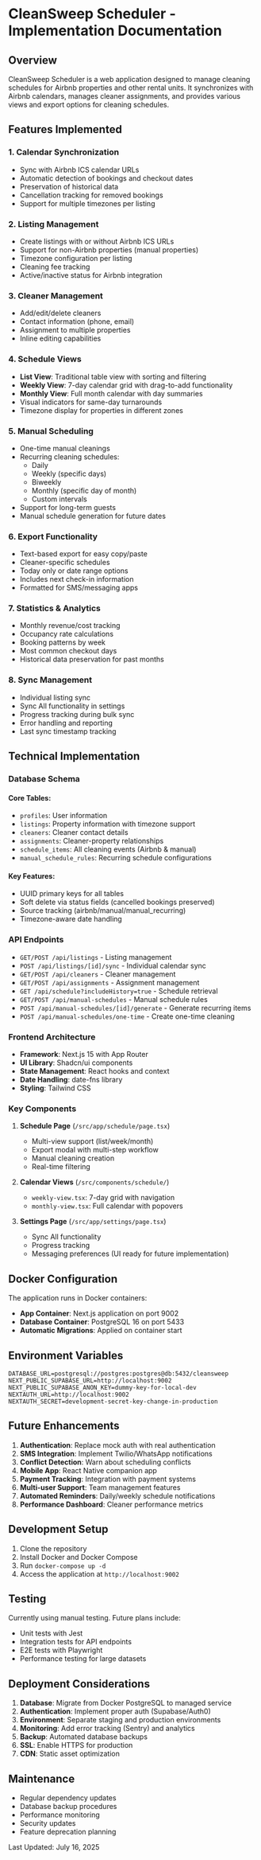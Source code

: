 # CleanSweep Scheduler - Implementation Documentation

## Overview
CleanSweep Scheduler is a web application designed to manage cleaning schedules for Airbnb properties and other rental units. It synchronizes with Airbnb calendars, manages cleaner assignments, and provides various views and export options for cleaning schedules.

## Features Implemented

### 1. **Calendar Synchronization**
- Sync with Airbnb ICS calendar URLs
- Automatic detection of bookings and checkout dates
- Preservation of historical data
- Cancellation tracking for removed bookings
- Support for multiple timezones per listing

### 2. **Listing Management**
- Create listings with or without Airbnb ICS URLs
- Support for non-Airbnb properties (manual properties)
- Timezone configuration per listing
- Cleaning fee tracking
- Active/inactive status for Airbnb integration

### 3. **Cleaner Management**
- Add/edit/delete cleaners
- Contact information (phone, email)
- Assignment to multiple properties
- Inline editing capabilities

### 4. **Schedule Views**
- **List View**: Traditional table view with sorting and filtering
- **Weekly View**: 7-day calendar grid with drag-to-add functionality
- **Monthly View**: Full month calendar with day summaries
- Visual indicators for same-day turnarounds
- Timezone display for properties in different zones

### 5. **Manual Scheduling**
- One-time manual cleanings
- Recurring cleaning schedules:
  - Daily
  - Weekly (specific days)
  - Biweekly
  - Monthly (specific day of month)
  - Custom intervals
- Support for long-term guests
- Manual schedule generation for future dates

### 6. **Export Functionality**
- Text-based export for easy copy/paste
- Cleaner-specific schedules
- Today only or date range options
- Includes next check-in information
- Formatted for SMS/messaging apps

### 7. **Statistics & Analytics**
- Monthly revenue/cost tracking
- Occupancy rate calculations
- Booking patterns by week
- Most common checkout days
- Historical data preservation for past months

### 8. **Sync Management**
- Individual listing sync
- Sync All functionality in settings
- Progress tracking during bulk sync
- Error handling and reporting
- Last sync timestamp tracking

## Technical Implementation

### Database Schema

#### Core Tables:
- `profiles`: User information
- `listings`: Property information with timezone support
- `cleaners`: Cleaner contact details
- `assignments`: Cleaner-property relationships
- `schedule_items`: All cleaning events (Airbnb & manual)
- `manual_schedule_rules`: Recurring schedule configurations

#### Key Features:
- UUID primary keys for all tables
- Soft delete via status fields (cancelled bookings preserved)
- Source tracking (airbnb/manual/manual_recurring)
- Timezone-aware date handling

### API Endpoints

- `GET/POST /api/listings` - Listing management
- `POST /api/listings/[id]/sync` - Individual calendar sync
- `GET/POST /api/cleaners` - Cleaner management
- `GET/POST /api/assignments` - Assignment management
- `GET /api/schedule?includeHistory=true` - Schedule retrieval
- `GET/POST /api/manual-schedules` - Manual schedule rules
- `POST /api/manual-schedules/[id]/generate` - Generate recurring items
- `POST /api/manual-schedules/one-time` - Create one-time cleaning

### Frontend Architecture

- **Framework**: Next.js 15 with App Router
- **UI Library**: Shadcn/ui components
- **State Management**: React hooks and context
- **Date Handling**: date-fns library
- **Styling**: Tailwind CSS

### Key Components

1. **Schedule Page** (`/src/app/schedule/page.tsx`)
   - Multi-view support (list/week/month)
   - Export modal with multi-step workflow
   - Manual cleaning creation
   - Real-time filtering

2. **Calendar Views** (`/src/components/schedule/`)
   - `weekly-view.tsx`: 7-day grid with navigation
   - `monthly-view.tsx`: Full calendar with popovers

3. **Settings Page** (`/src/app/settings/page.tsx`)
   - Sync All functionality
   - Progress tracking
   - Messaging preferences (UI ready for future implementation)

## Docker Configuration

The application runs in Docker containers:
- **App Container**: Next.js application on port 9002
- **Database Container**: PostgreSQL 16 on port 5433
- **Automatic Migrations**: Applied on container start

## Environment Variables

```env
DATABASE_URL=postgresql://postgres:postgres@db:5432/cleansweep
NEXT_PUBLIC_SUPABASE_URL=http://localhost:9002
NEXT_PUBLIC_SUPABASE_ANON_KEY=dummy-key-for-local-dev
NEXTAUTH_URL=http://localhost:9002
NEXTAUTH_SECRET=development-secret-key-change-in-production
```

## Future Enhancements

1. **Authentication**: Replace mock auth with real authentication
2. **SMS Integration**: Implement Twilio/WhatsApp notifications
3. **Conflict Detection**: Warn about scheduling conflicts
4. **Mobile App**: React Native companion app
5. **Payment Tracking**: Integration with payment systems
6. **Multi-user Support**: Team management features
7. **Automated Reminders**: Daily/weekly schedule notifications
8. **Performance Dashboard**: Cleaner performance metrics

## Development Setup

1. Clone the repository
2. Install Docker and Docker Compose
3. Run `docker-compose up -d`
4. Access the application at `http://localhost:9002`

## Testing

Currently using manual testing. Future plans include:
- Unit tests with Jest
- Integration tests for API endpoints
- E2E tests with Playwright
- Performance testing for large datasets

## Deployment Considerations

1. **Database**: Migrate from Docker PostgreSQL to managed service
2. **Authentication**: Implement proper auth (Supabase/Auth0)
3. **Environment**: Separate staging and production environments
4. **Monitoring**: Add error tracking (Sentry) and analytics
5. **Backup**: Automated database backups
6. **SSL**: Enable HTTPS for production
7. **CDN**: Static asset optimization

## Maintenance

- Regular dependency updates
- Database backup procedures
- Performance monitoring
- Security updates
- Feature deprecation planning

Last Updated: July 16, 2025